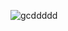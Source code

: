 
![gcddddd](https://github.com/subpar557/VHDL_Assignment/assets/159637302/21de30c5-3f80-4fa6-9284-a6269d3416b5)

